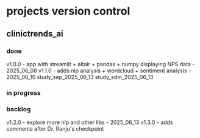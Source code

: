 # projects version control

## clinictrends_ai

### done
v1.0.0 - app with streamlit + altair + pandas + numpy displaying NPS data - 2025_06_08
v1.1.0 - adds nlp analysis + wordcloud + sentiment analysis - 2025_06_10
study_sep_2025_06_13
study_sdm_2025_06_13

### in progress

### backlog
v1.2.0 - explore more nlp and other libs - 2025_06_13
v1.3.0 - adds comments after Dr. Ranju's checkpoint
